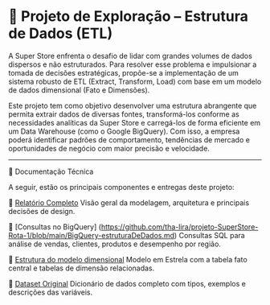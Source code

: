 # 🧪 Projeto de Exploração – Estrutura de Dados (ETL)

A Super Store enfrenta o desafio de lidar com grandes volumes de dados dispersos e não estruturados. Para resolver esse problema e impulsionar a tomada de decisões estratégicas, propõe-se a implementação de um sistema robusto de ETL (Extract, Transform, Load) com base em um modelo de dados dimensional (Fato e Dimensões).

Este projeto tem como objetivo desenvolver uma estrutura abrangente que permita extrair dados de diversas fontes, transformá-los conforme as necessidades analíticas da Super Store e carregá-los de forma eficiente em um Data Warehouse (como o Google BigQuery). Com isso, a empresa poderá identificar padrões de comportamento, tendências de mercado e oportunidades de negócio com maior precisão e velocidade.

---

🧭 Documentação Técnica

A seguir, estão os principais componentes e entregas deste projeto:

📌 [Relatório Completo](https://github.com/tha-lira/projeto-SuperStore-Rota-1/blob/main/Relatorio-estruturaDeDados.md)
Visão geral da modelagem, arquitetura e principais decisões de design.

📌 [Consultas no BigQuery] (https://github.com/tha-lira/projeto-SuperStore-Rota-1/blob/main/BigQuery-estruturaDeDados.md)
Consultas SQL para análise de vendas, clientes, produtos e desempenho por região.

📌 [Estrutura do modelo dimensional](https://github.com/tha-lira/projeto-SuperStore-Rota-1/blob/main/Estrutura_Modelo_Dimesional.md)
Modelo em Estrela com a tabela fato central e tabelas de dimensão relacionadas.

📌 [Dataset Original](https://github.com/tha-lira/projeto-SuperStore-Rota-1/blob/main/Dataset-Original.md)
Dicionário de dados completo com tipos, exemplos e descrições das variáveis.
